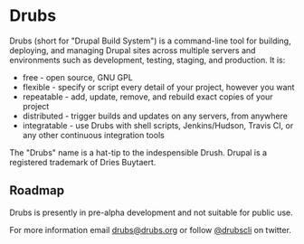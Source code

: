 # Drubs

Drubs (short for "Drupal Build System") is a command-line tool for building,
deploying, and managing Drupal sites across multiple servers and environments
such as development, testing, staging, and production.  It is:

* free - open source, GNU GPL
* flexible - specify or script every detail of your project, however you want
* repeatable - add, update, remove, and rebuild exact copies of your project
* distributed - trigger builds and updates on any servers, from anywhere
* integratable - use Drubs with shell scripts, Jenkins/Hudson, Travis CI, or
    any other continuous integration tools

The "Drubs" name is a hat-tip to the indespensible Drush.  Drupal is a
registered trademark of Dries Buytaert.

## Roadmap

Drubs is presently in pre-alpha development and not suitable for public use.

For more information email drubs@drubs.org or follow
[@drubscli](https://twitter.com/drubscli) on twitter.
